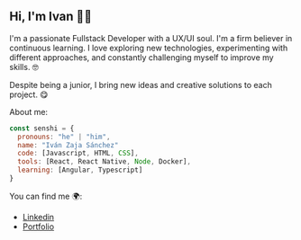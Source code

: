 ## Hi, I'm Ivan 👋😎

I'm a passionate Fullstack Developer with a UX/UI soul. 
I'm a firm believer in continuous learning. I love exploring new technologies, 
experimenting with different approaches, and constantly challenging myself to improve my skills. 🤓

Despite being a junior, I bring new ideas and creative solutions to each project. 😋

About me:

```js
const senshi = {
  pronouns: "he" | "him",
  name: "Iván Zaja Sánchez"
  code: [Javascript, HTML, CSS],
  tools: [React, React Native, Node, Docker],
  learning: [Angular, Typescript]
}
```

You can find me 🌍:
  - [Linkedin](https://www.linkedin.com/in/ivan-zaja/)
  - [Portfolio](https://ivanzs-desarrollador-web.netlify.app/)
